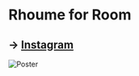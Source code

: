 # Rhoume for Room

## → [Instagram](https://www.instagram.com/_rhoume/?igshid=YmMyMTA2M2Y%3D)

![Poster](https://cdn.sanity.io/images/nvyn8prv/production/96b05c485530d4993488a884b573ee9987d6f224-5400x7200.jpg)
